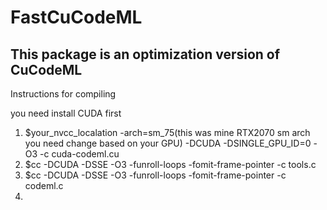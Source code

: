 # FastCuCodeML

This package is an optimization version of CuCodeML
----
Instructions for compiling

you need install CUDA first

1. $your_nvcc_localation -arch=sm_75(this was mine RTX2070 sm arch you need change based on your GPU) -DCUDA -DSINGLE_GPU_ID=0 -O3 -c cuda-codeml.cu
2. $cc -DCUDA -DSSE -O3 -funroll-loops -fomit-frame-pointer -c tools.c
3. $cc -DCUDA -DSSE -O3 -funroll-loops -fomit-frame-pointer -c codeml.c
4.
